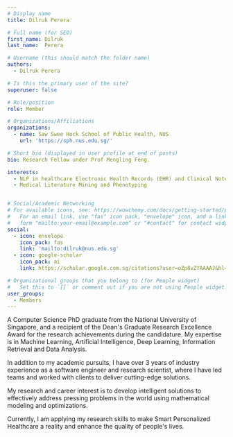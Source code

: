 ```yaml
---
# Display name
title: Dilruk Perera

# Full name (for SEO)
first_name: Dilruk 
last_name:  Perera

# Username (this should match the folder name)
authors:
  - Dilruk Perera

# Is this the primary user of the site?
superuser: false

# Role/position
role: Member

# Organizations/Affiliations
organizations:
  - name: Saw Swee Hock School of Public Health, NUS
    url: 'https://sph.nus.edu.sg/'

# Short bio (displayed in user profile at end of posts)
bio: Research Fellow under Prof Mengling Feng.

interests:
  - NLP in healthcare Electronic Health Records (EHR) and Clinical Notes for Information Extraction
  - Medical Literature Mining and Phenotyping


# Social/Academic Networking
# For available icons, see: https://wowchemy.com/docs/getting-started/page-builder/#icons
#   For an email link, use "fas" icon pack, "envelope" icon, and a link in the
#   form "mailto:your-email@example.com" or "#contact" for contact widget.
social:
  - icon: envelope
    icon_pack: fas
    link: 'mailto:dilruk@nus.edu.sg'
  - icon: google-scholar
    icon_pack: ai
    link: https://scholar.google.com.sg/citations?user=oZp8vZYAAAAJ&hl=en

# Organizational groups that you belong to (for People widget)
#   Set this to `[]` or comment out if you are not using People widget.
user_groups:
  - Members
---
```


A Computer Science PhD graduate from the National University of Singapore, and a recipient of the Dean's Graduate Research Excellence Award for the research achievements during the candidature. 
My expertise is in Machine Learning, Artificial Intelligence, Deep Learning, Information Retrieval and Data Analysis. 

In addition to my academic pursuits, I have over 3 years of industry experience as a software engineer and research scientist, where I have led teams and worked with clients to deliver cutting-edge solutions.

My research and career interest is to develop intelligent solutions to effectively address pressing problems in the world using mathematical modeling and optimizations.

Currently, I am applying my research skills to make Smart Personalized Healthcare a reality and enhance the quality of people's lives.

